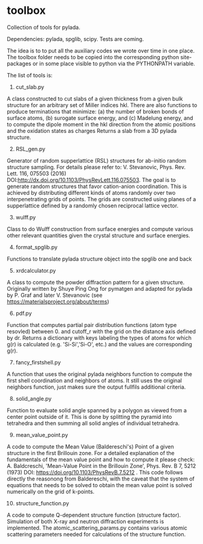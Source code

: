 # toolbox
Collection of tools for pylada. 

Dependencies: pylada, spglib, scipy. Tests are coming.

The idea is to to put all the auxiliary codes we wrote over time in one place. The toolbox folder needs to be copied into the corresponding python site-packages or in some place visible to python via the PYTHONPATH variable.

The list of tools is:

1. cut_slab.py

A class constructed to cut slabs of a given thickness from a given bulk structure for an arbitrary set of Miller indices hkl. There are also functions to produce terminations that minimize: (a) the number of broken bonds of surface atoms, (b) surogate surface energy, and (c) Madelung energy, and to compute the dipole moment in the hkl direction from the atomic positions and the oxidation states as charges Returns a slab from a 3D pylada structure.

2. RSL_gen.py

Generator of random supperlattice (RSL) structures for ab-initio random structure sampling. For details please refer to: V. Stevanovic, Phys. Rev. Lett. 116, 075503 (2016) DOI:http://dx.doi.org/10.1103/PhysRevLett.116.075503. The goal is to generate random structures that favor cation-anion coordination. This is achieved by distributing different kinds of atoms randomly over two interpenetrating grids of points. The grids are constructed using planes of a supperlattice defined by a randomly chosen reciprocal lattice vector.

3. wulff.py

Class to do Wulff construction from surface energies and compute various other relevant quantities given the crystal structure and surface energies.

4. format_spglib.py

Functions to translate pylada structure object into the spglib one and back

5. xrdcalculator.py

A class to compute the powder diffraction pattern for a given structure. Originally written by Shuye Ping Ong for pymatgen and adapted for pylada by P. Graf and later V. Stevanovic (see https://materialsproject.org/about/terms)

6. pdf.py

Function that computes partial pair distribution functions (atom type resovled) between 0. and cutoff_r with the grid on the distance axis defined by dr. Returns a dictionary with keys labeling the types of atoms for which g(r) is calculated (e.g. 'Si-Si','Si-O', etc.) and the values are corresponding g(r).

7. fancy_firstshell.py

A function that uses the original pylada neighbors function to compute the first shell coordination and neighbors of atoms. It still uses the original neighbors function, just makes sure the output fullfils additional criteria.

8. solid_angle.py

Function to evaluate solid angle spanned by a polygon as viewed from a center point outside of it. This is done by splitting the pyramid into tetrahedra and then summing all solid angles of individual tetrahedra.

9. mean_value_point.py

A code to compute the Mean Value (Baldereschi's) Point of a given structure in the first Brillouin zone. For a detailed explanation of the fundamentals of the mean value point and how to compute it please check: A. Baldcreschi, 'Mean-Value Point in the Brillouin Zone', Phys. Rev. B 7, 5212 (1973) DOI: https://doi.org/10.1103/PhysRevB.7.5212 . This code follows directly the reasonong from Baldereschi, with the caveat that the system of equations that needs to be solved to obtain the mean value point is solved numerically on the grid of k-points.

10. structure_function.py

A code to compute Q-dependent structure function (structure factor). Simulation of both X-ray and neutron diffraction experiments is implemented. The atomic_scattering_params.py contains various atomic scattering parameters needed for calculations of the structure function.
